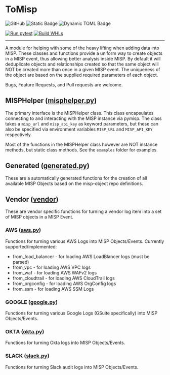 # ToMisp
![GitHub](https://img.shields.io/github/license/unqork-external/tomisp)
![Static Badge](https://img.shields.io/badge/Status-release-green)
![Dynamic TOML Badge](https://img.shields.io/badge/dynamic/toml?url=https%3A%2F%2Fraw.githubusercontent.com%2Funqork-external%2Ftomisp%2Fmain%2Fpyproject.toml&query=%24.tool.poetry.version&label=Version)


[![Run pytest](https://github.com/unqork-external/tomisp/actions/workflows/test.yml/badge.svg)](https://github.com/unqork-external/tomisp/actions/workflows/test.yml)
[![Build WHLs](https://github.com/unqork-external/tomisp/actions/workflows/build.yml/badge.svg)](https://github.com/unqork-external/tomisp/actions/workflows/build.yml)

---

A module for helping with some of the heavy lifting when adding data into MISP. These classes and functions provide a uniform way to create objects in a MISP event, thus allowing better analysis inside MISP. By default it will deduplicate objects and relationships created so that the same object will NOT be created more than once in a given MISP event. The uniqueness of the object are based on the supplied required parameters of each object.

Bugs, Feature Requests, and Pull requests are welcome.

## MISPHelper ([misphelper.py](tomisp/misphelper.py))

The primary interface is the MISPHelper class. This class encapsulates connecting to and interacting with the MISP instance via pymisp. The class takes a ```misp_url``` and ```misp_api_key``` as keyword parameters, but these can also be specified via environment variables ```MISP_URL``` and ```MISP_API_KEY``` respectively.

Most of the functions in the MISPHelper class however are NOT instance methods, but static class methods. See the ```examples``` folder for examples.

## Generated ([generated.py](tomisp/generated.py))

These are a automatically generated functions for the creation of all available MISP Objects based on the misp-object repo definitions.

## Vendor ([vendor](tomisp/vendor/))

These are vendor specific functions for turning a vendor log item into a set of MISP objects in a MISP Event.

### AWS ([aws.py](tomisp/vendor/aws.py))

Functions for turning various AWS Logs into MISP Objects/Events. Currently supported/implemented:

* from_load_balancer - for loading AWS LoadBlancer logs (must be parsed)
* from_vpc - for loading AWS VPC logs
* from_waf - for loading AWS WAFv2 logs
* from_cloudtrail - for loading AWS CloudTrail logs
* from_orgconfig - for loading AWS OrgConfig logs
* from_ssm - for loading AWS SSM Logs

### GOOGLE ([google.py](tomisp/vendor/google.py))

Functions for turning various Google Logs (GSuite specifically) into MISP Objects/Events.

### OKTA ([okta.py](tomisp/vendor/okta.py))

Functions for turning Okta logs into MISP Objects/Events.

### SLACK ([slack.py](tomisp/vendor/slack.py))

Functions for turning Slack audit logs into MISP Objects/Events.
